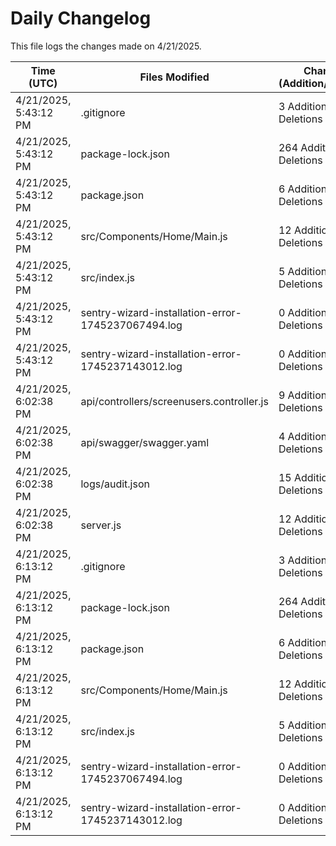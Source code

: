 # Daily Changelog

This file logs the changes made on 4/21/2025.

| Time (UTC)             | Files Modified                    | Changes (Addition/Deletion) |
|------------------------|-----------------------------------|-----------------------------|
| 4/21/2025, 5:43:12 PM | .gitignore | 3 Additions & 0 Deletions |
| 4/21/2025, 5:43:12 PM | package-lock.json | 264 Additions & 0 Deletions |
| 4/21/2025, 5:43:12 PM | package.json | 6 Additions & 3 Deletions |
| 4/21/2025, 5:43:12 PM | src/Components/Home/Main.js | 12 Additions & 2 Deletions |
| 4/21/2025, 5:43:12 PM | src/index.js | 5 Additions & 0 Deletions |
| 4/21/2025, 5:43:12 PM | sentry-wizard-installation-error-1745237067494.log | 0 Additions & 0 Deletions |
| 4/21/2025, 5:43:12 PM | sentry-wizard-installation-error-1745237143012.log | 0 Additions & 0 Deletions |
| 4/21/2025, 6:02:38 PM | api/controllers/screenusers.controller.js | 9 Additions & 9 Deletions|
| 4/21/2025, 6:02:38 PM | api/swagger/swagger.yaml | 4 Additions & 4 Deletions|
| 4/21/2025, 6:02:38 PM | logs/audit.json | 15 Additions & 15 Deletions|
| 4/21/2025, 6:02:38 PM | server.js | 12 Additions & 12 Deletions|
| 4/21/2025, 6:13:12 PM | .gitignore | 3 Additions & 0 Deletions|
| 4/21/2025, 6:13:12 PM | package-lock.json | 264 Additions & 0 Deletions|
| 4/21/2025, 6:13:12 PM | package.json | 6 Additions & 3 Deletions|
| 4/21/2025, 6:13:12 PM | src/Components/Home/Main.js | 12 Additions & 2 Deletions|
| 4/21/2025, 6:13:12 PM | src/index.js | 5 Additions & 0 Deletions|
| 4/21/2025, 6:13:12 PM | sentry-wizard-installation-error-1745237067494.log | 0 Additions & 0 Deletions|
| 4/21/2025, 6:13:12 PM | sentry-wizard-installation-error-1745237143012.log | 0 Additions & 0 Deletions|
